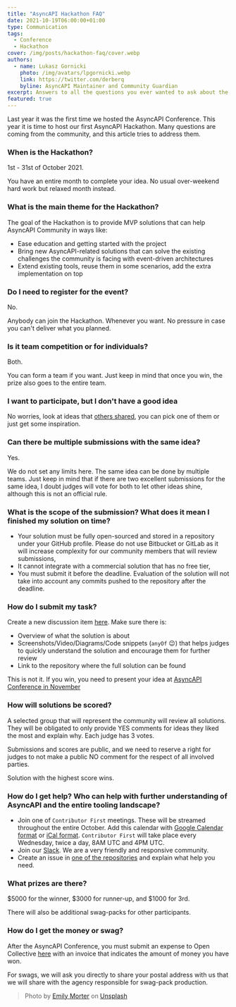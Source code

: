```yaml
---
title: "AsyncAPI Hackathon FAQ"
date: 2021-10-19T06:00:00+01:00
type: Communication
tags:
  - Conference
  - Hackathon
cover: /img/posts/hackathon-faq/cover.webp
authors:
  - name: Lukasz Gornicki
    photo: /img/avatars/lpgornicki.webp
    link: https://twitter.com/derberq
    byline: AsyncAPI Maintainer and Community Guardian
excerpt: Answers to all the questions you ever wanted to ask about the AsyncAPI Hackathon 2021
featured: true
---
```


Last year it was the first time we hosted the AsyncAPI Conference. This year it is time to host our first AsyncAPI Hackathon. Many questions are coming from the community, and this article tries to address them.

### When is the Hackathon?

1st - 31st of October 2021.

You have an entire month to complete your idea. No usual over-weekend hard work but relaxed month instead.

### What is the main theme for the Hackathon?

The goal of the Hackathon is to provide MVP solutions that can help AsyncAPI Community in ways like:

- Ease education and getting started with the project
- Bring new AsyncAPI-related solutions that can solve the existing challenges the community is facing with event-driven architectures
- Extend existing tools, reuse them in some scenarios, add the extra implementation on top

### Do I need to register for the event?

No.

Anybody can join the Hackathon. Whenever you want. No pressure in case you can't deliver what you planned.

### Is it team competition or for individuals?

Both.

You can form a team if you want. Just keep in mind that once you win, the prize also goes to the entire team.

### I want to participate, but I don't have a good idea

No worries, look at ideas that [others shared](https://github.com/asyncapi/community/discussions/categories/asyncapi-hack-2021-ideas-brainstorming), you can pick one of them or just get some inspiration.

### Can there be multiple submissions with the same idea?

Yes.

We do not set any limits here. The same idea can be done by multiple teams. Just keep in mind that if there are two excellent submissions for the same idea, I doubt judges will vote for both to let other ideas shine, although this is not an official rule.

### What is the scope of the submission? What does it mean I finished my solution on time?

- Your solution must be fully open-sourced and stored in a repository under your GitHub profile. Please do not use Bitbucket or GitLab as it will increase complexity for our community members that will review submissions,
- It cannot integrate with a commercial solution that has no free tier,
- You must submit it before the deadline. Evaluation of the solution will not take into account any commits pushed to the repository after the deadline.

### How do I submit my task?

Create a new discussion item [here](https://github.com/asyncapi/community/discussions/categories/asyncapi-hack-2021-submissions). Make sure there is:
- Overview of what the solution is about
- Screenshots/Video/Diagrams/Code snippets (`anyOf` :wink:) that helps judges to quickly understand the solution and encourage them for further review
- Link to the repository where the full solution can be found

This is not it. If you win, you need to present your idea at [AsyncAPI Conference in November](http://conference.asyncapi.com/)

### How will solutions be scored?

A selected group that will represent the community will review all solutions. They will be obligated to only provide YES comments for ideas they liked the most and explain why. Each judge has 3 votes. 

Submissions and scores are public, and we need to reserve a right for judges to not make a public NO comment for the respect of all involved parties.

Solution with the highest score wins.

### How do I get help? Who can help with further understanding of AsyncAPI and the entire tooling landscape?

- Join one of `Contributor First` meetings. These will be streamed throughout the entire October. Add this calendar with [Google Calendar format](https://calendar.google.com/calendar/embed?src=tbrbfq4de5bcngt8okvev4lstk%40group.calendar.google.com) or [iCal format](https://calendar.google.com/calendar/ical/tbrbfq4de5bcngt8okvev4lstk%40group.calendar.google.com/public/basic.ics). `Contributor First` will take place every Wednesday, twice a day, 8AM UTC and 4PM UTC.
- Join our [Slack](https://www.asyncapi.com/slack-invite). We are a very friendly and responsive community.
- Create an issue in [one of the repositories](https://github.com/asyncapi/) and explain what help you need.

### What prizes are there?

$5000 for the winner, $3000 for runner-up, and $1000 for 3rd.

There will also be additional swag-packs for other participants.

### How do I get the money or swag?

After the AsyncAPI Conference, you must submit an expense to Open Collective [here](https://opencollective.com/asyncapi/events/asyncapi-hackathon-and-conference-2021-3156d7af) with an invoice that indicates the amount of money you have won.

For swags, we will ask you directly to share your postal address with us that we will share with the agency responsible for swag-pack production.


> Photo by <a href="https://unsplash.com/@emilymorter?utm_source=unsplash&utm_medium=referral&utm_content=creditCopyText">Emily Morter</a> on <a href="https://unsplash.com/s/photos/question-marks?utm_source=unsplash&utm_medium=referral&utm_content=creditCopyText">Unsplash</a>